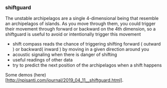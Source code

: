 
### shiftguard

The unstable archipelagos are a single 4-dimensional being that resemble an archipelagos of islands. As you move through them, you could trigger their movement through forward or backward on the 4th dimension, so a shiftguard is useful to avoid or intentionally trigger this movement
- shift compass reads the chance of triggering shifting forward ( outward ) or backward( inward ) by moving in a given direction around you
- acoustic signaling when there is danger of shifting 
- useful readings of other data 
- try to predict the next position of the archipelagos when a shift happens

Some demos (here)[http://npisanti.com/journal/2019_04_11__shiftguard.html].
